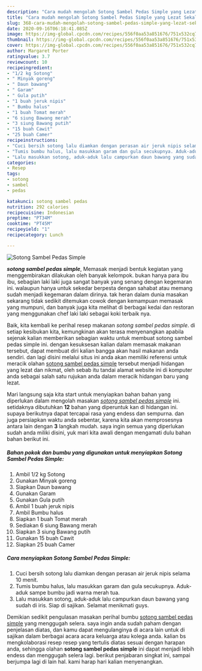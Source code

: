 ```yaml
---
description: "Cara mudah mengolah Sotong Sambel Pedas Simple yang Lezat Sekali"
title: "Cara mudah mengolah Sotong Sambel Pedas Simple yang Lezat Sekali"
slug: 368-cara-mudah-mengolah-sotong-sambel-pedas-simple-yang-lezat-sekali
date: 2020-09-16T06:18:41.085Z
image: https://img-global.cpcdn.com/recipes/556f0aa53a851676/751x532cq70/sotong-sambel-pedas-simple-foto-resep-utama.jpg
thumbnail: https://img-global.cpcdn.com/recipes/556f0aa53a851676/751x532cq70/sotong-sambel-pedas-simple-foto-resep-utama.jpg
cover: https://img-global.cpcdn.com/recipes/556f0aa53a851676/751x532cq70/sotong-sambel-pedas-simple-foto-resep-utama.jpg
author: Margaret Porter
ratingvalue: 3.7
reviewcount: 10
recipeingredient:
- "1/2 kg Sotong"
- " Minyak goreng"
- " Daun bawang"
- " Garam"
- " Gula putih"
- "1 buah jeruk nipis"
- " Bumbu halus"
- "1 buah Tomat merah"
- "6 siung Bawang merah"
- "3 siung Bawang putih"
- "15 buah Cawit"
- "25 buah Camer"
recipeinstructions:
- "Cuci bersih sotong lalu diamkan dengan perasan air jeruk nipis selama 10 menit."
- "Tumis bumbu halus, lalu masukkan garam dan gula secukupnya. Aduk-aduk sampe bumbu jadi warna merah tua."
- "Lalu masukkan sotong, aduk-aduk lalu campurkan daun bawang yang sudah di iris. Siap di sajikan. Selamat menikmati guys."
categories:
- Resep
tags:
- sotong
- sambel
- pedas

katakunci: sotong sambel pedas 
nutrition: 292 calories
recipecuisine: Indonesian
preptime: "PT34M"
cooktime: "PT45M"
recipeyield: "1"
recipecategory: Lunch

---
```



![Sotong Sambel Pedas Simple](https://img-global.cpcdn.com/recipes/556f0aa53a851676/751x532cq70/sotong-sambel-pedas-simple-foto-resep-utama.jpg)

<b><i>sotong sambel pedas simple</i></b>, Memasak menjadi bentuk kegiatan yang menggembirakan dilakukan oleh banyak kelompok. bukan hanya para ibu ibu, sebagian laki laki juga sangat banyak yang senang dengan kegemaran ini. walaupun hanya untuk sekedar berpesta dengan sahabat atau memang sudah menjadi kegemaran dalam dirinya. tak heran dalam dunia masakan sekarang tidak sedikit ditemukan cowok dengan kemampuan memasak yang mumpuni, dan banyak juga kita melihat di berbagai kedai dan restoran yang menggunakan chef laki laki sebagai koki terbaik nya.



Baik, kita kembali ke perihal resep makanan <i>sotong sambel pedas simple</i>. di setiap kesibukan kita, kemungkinan akan terasa menyenangkan apabila sejenak kalian memberikan sebagian waktu untuk membuat sotong sambel pedas simple ini. dengan kesuksesan kalian dalam memasak makanan tersebut, dapat membuat diri kalian bangga akan hasil makanan anda sendiri. dan lagi disini melalui situs ini anda akan memiliki referensi untuk meracik olahan <u>sotong sambel pedas simple</u> tersebut menjadi hidangan yang lezat dan nikmat, oleh sebab itu tandai alamat website ini di komputer anda sebagai salah satu rujukan anda dalam meracik hidangan baru yang lezat.


Mari langsung saja kita start untuk menyiapkan bahan bahan yang diperlukan dalam mengolah masakan <u><i>sotong sambel pedas simple</i></u> ini. setidaknya dibutuhkan <b>12</b> bahan yang diperuntuk kan di hidangan ini. supaya berikutnya dapat tercapai rasa yang endess dan sempurna. dan juga persiapkan waktu anda sebentar, karena kita akan memprosesnya antara lain dengan <b>3</b> langkah mudah. saya ingin semua yang diperlukan sudah anda miliki disini, yuk mari kita awali dengan mengamati dulu bahan bahan berikut ini.

<!--inarticleads1-->

##### Bahan pokok dan bumbu yang digunakan untuk menyiapkan Sotong Sambel Pedas Simple:

1. Ambil 1/2 kg Sotong
1. Gunakan  Minyak goreng
1. Siapkan  Daun bawang
1. Gunakan  Garam
1. Gunakan  Gula putih
1. Ambil 1 buah jeruk nipis
1. Ambil  Bumbu halus
1. Siapkan 1 buah Tomat merah
1. Sediakan 6 siung Bawang merah
1. Siapkan 3 siung Bawang putih
1. Gunakan 15 buah Cawit
1. Siapkan 25 buah Camer




<!--inarticleads2-->

##### Cara menyiapkan Sotong Sambel Pedas Simple:

1. Cuci bersih sotong lalu diamkan dengan perasan air jeruk nipis selama 10 menit.
1. Tumis bumbu halus, lalu masukkan garam dan gula secukupnya. Aduk-aduk sampe bumbu jadi warna merah tua.
1. Lalu masukkan sotong, aduk-aduk lalu campurkan daun bawang yang sudah di iris. Siap di sajikan. Selamat menikmati guys.




Demikian sedikit pengulasan masakan perihal bumbu <u>sotong sambel pedas simple</u> yang menggugah selera. saya ingin anda sudah paham dengan penjelasan diatas, dan kamu dapat mengulanginya di acara lain untuk di sajikan dalam berbagai acara acara keluarga atau kolega anda. kalian bs mengkolaborasi resep resep yang tertulis diatas sesuai dengan harapan anda, sehingga olahan <b>sotong sambel pedas simple</b> ini dapat menjadi lebih endess dan menggugah selera lagi. berikut penjabaran singkat ini, sampai berjumpa lagi di lain hal. kami harap hari kalian menyenangkan.
